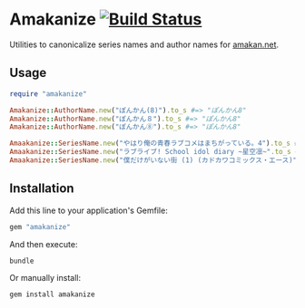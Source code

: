 # Amakanize [![Build Status](https://travis-ci.org/amakan/amakanize.svg?branch=master)](https://travis-ci.org/amakan/amakanize)

Utilities to canonicalize series names and author names for [amakan.net](https://amakan.net/).

## Usage

```rb
require "amakanize"

Amakanize::AuthorName.new("ぽんかん(8)").to_s #=> "ぽんかん8"
Amakanize::AuthorName.new("ぽんかん８").to_s #=> "ぽんかん8"
Amakanize::AuthorName.new("ぽんかん⑧").to_s #=> "ぽんかん8"

Amaakanize::SeriesName.new("やはり俺の青春ラブコメはまちがっている。4").to_s #=> "やはり俺の青春ラブコメはまちがっている。"
Amaakanize::SeriesName.new("ラブライブ! School idol diary ~星空凛~".to_s #=> "ラブライブ! School idol diary"
Amaakanize::SeriesName.new("僕だけがいない街 (1) (カドカワコミックス・エース)").to_s #=> "僕だけがいない街"
```

## Installation

Add this line to your application's Gemfile:

```ruby
gem "amakanize"
```

And then execute:

```sh
bundle
```

Or manually install:

```sh
gem install amakanize
```
